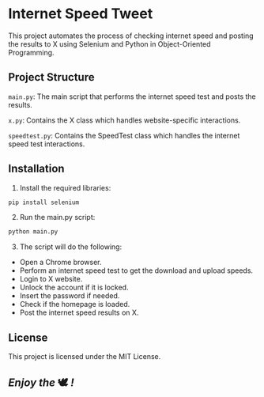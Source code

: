 # Internet Speed Tweet

This project automates the process of checking internet speed and posting the results to X using Selenium and Python in Object-Oriented Programming.

## Project Structure

`main.py`: The main script that performs the internet speed test and posts the results.

`x.py`: Contains the X class which handles website-specific interactions.

`speedtest.py`: Contains the SpeedTest class which handles the internet speed test interactions.

## Installation

1. Install the required libraries:

```bash
pip install selenium
```

2. Run the main.py script:

```bash
python main.py
```

3. The script will do the following:
- Open a Chrome browser.
- Perform an internet speed test to get the download and upload speeds.
- Login to X website.
- Unlock the account if it is locked.
- Insert the password if needed.
- Check if the homepage is loaded.
- Post the internet speed results on X.

## License

This project is licensed under the MIT License.

## *Enjoy the* 🕊️ *!*